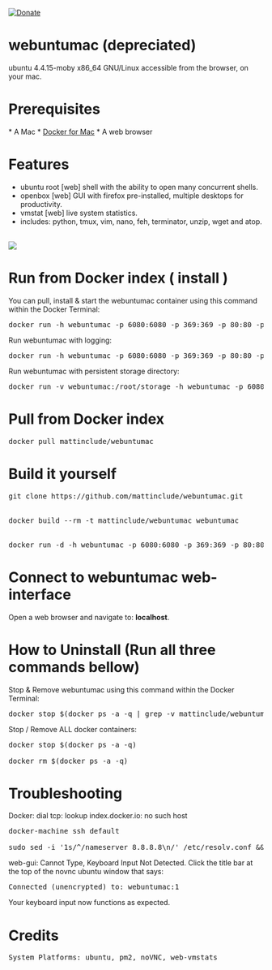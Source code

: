 [![Donate](https://img.shields.io/badge/Donate-PayPal-green.svg)](https://www.paypal.com/cgi-bin/webscr?cmd=_s-xclick&hosted_button_id=KYEHRWKYCD3A2)
<h1>webuntumac (depreciated)</h1>

ubuntu 4.4.15-moby x86_64 GNU/Linux accessible from the browser, on your mac.                                                                      
<h1>Prerequisites</h1>
* A Mac
* <a href="https://docs.docker.com/engine/installation/mac/#/docker-for-mac">Docker for Mac</a>
* A web browser
<h1>Features</h1>
<ul>
  <li>ubuntu root [web] shell with the ability to open many concurrent shells.</li>
  <li>openbox [web] GUI with firefox pre-installed, multiple desktops for productivity.</li>
  <li>vmstat [web] live system statistics.</li>
  <li>includes: python, tmux, vim, nano, feh, terminator, unzip, wget and atop.</li>
</ul><br>
<img src="https://github.com/mattinclude/webuntumac/blob/master/initialize/webuntumac_screenie.png">

<h1>Run from Docker index ( install )</h1>
You can pull, install & start the webuntumac container using this command within the Docker Terminal:
<pre>
docker run -h webuntumac -p 6080:6080 -p 369:369 -p 80:80 -p 88:8010 -d -i mattinclude/webuntumac
</pre>
Run webuntumac with logging:
<pre>
docker run -h webuntumac -p 6080:6080 -p 369:369 -p 80:80 -p 88:8010 -t -i mattinclude/webuntumac
</pre>
Run webuntumac with persistent storage directory:
<pre>
docker run -v webuntumac:/root/storage -h webuntumac -p 6080:6080 -p 369:369 -p 80:80 -p 88:8010 -d -i mattinclude/webuntumac
</pre>

<h1>Pull from Docker index</h1>
<pre>
docker pull mattinclude/webuntumac
</pre>

<h1>Build it yourself</h1>
<pre>
git clone https://github.com/mattinclude/webuntumac.git
<br>
docker build --rm -t mattinclude/webuntumac webuntumac
<br>
docker run -d -h webuntumac -p 6080:6080 -p 369:369 -p 80:80 -p 88:8010 -d -i mattinclude/webuntumac
</pre>
<h1>Connect to webuntumac web-interface</h1>

Open a web browser and navigate to: <b>localhost</b>.

<h1>How to Uninstall (Run all three commands bellow)</h1>

Stop & Remove webuntumac using this command within the Docker Terminal:
<pre>
docker stop $(docker ps -a -q | grep -v mattinclude/webuntumac) && docker rmi -f mattinclude/webuntumac
</pre>
Stop / Remove ALL docker containers:
<pre>
docker stop $(docker ps -a -q) <br>
docker rm $(docker ps -a -q)
</pre>

<h1>Troubleshooting</h1>
Docker: dial tcp: lookup index.docker.io: no such host
<pre>
docker-machine ssh default <br>
sudo sed -i '1s/^/nameserver 8.8.8.8\n/' /etc/resolv.conf && exit
</pre>
web-gui: Cannot Type, Keyboard Input Not Detected. Click the title bar at the top of the novnc ubuntu window
that says:
<pre>
Connected (unencrypted) to: webuntumac:1
</pre>
Your keyboard input now functions as expected.
<h1>Credits</h1>
<pre>
System Platforms: ubuntu, pm2, noVNC, web-vmstats
</pre>
